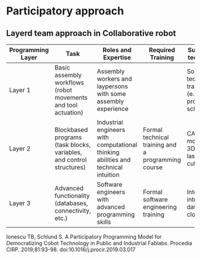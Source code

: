 # Participatory approach

## Layerd team approach in Collaborative robot

Programming Layer | Task | Roles and Expertise | Required Training | Supporting techniques
-- | -- | -- | -- | --
Layer 1 | Basic assembly workflows (robot movements and tool actuation) | Assembly workers and laypersons with some assembly experience |  | Some technical training  (e.g. professional  school)
Layer 2 | Blockbased programs (task blocks, variables, and control structures) | Industrial engineers with computational thinking abilities and technical intuition  | Formal technical training and a programming course  | CAD-modelling, 3Dprinting, laser cutting 
Layer 3 | Advanced functionality (databases, connectivity, etc.)  | Software engineers with  advanced programming skills  | Formal software engineering training  | Internet / intranet, databases, cloud, MES 

Ionescu TB, Schlund S. A Participatory Programming Model for Democratizing Cobot Technology in Public and Industrial Fablabs. Procedia CIRP. 2019;81:93-98. doi:10.1016/j.procir.2019.03.017